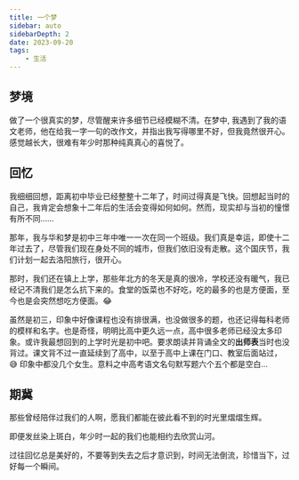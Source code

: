 ```yaml
---
title: 一个梦
sidebar: auto
sidebarDepth: 2
date: 2023-09-20
tags:
    - 生活
---
```


## 梦境

做了一个很真实的梦，尽管醒来许多细节已经模糊不清。在梦中, 我遇到了我的语文老师，他在给我一字一句的改作文，并指出我写得哪里不好，但我竟然很开心。感觉越长大，很难有年少时那种纯真真心的喜悦了。

## 回忆

我细细回想，距离初中毕业已经整整十二年了，时间过得真是飞快。回想起当时的自己，我肯定会想象十二年后的生活会变得如何如何。然而，现实却与当初的憧憬有所不同……

那年，我与华和梦是初中三年中唯一一次在同一个班级。我们真是幸运，即使十二年过去了，尽管我们现在身处不同的城市，但我们依旧没有走散。这个国庆节，我们计划一起去洛阳旅行，很开心。

那时，我们还在镇上上学，那些年北方的冬天是真的很冷，学校还没有暖气，我已经记不清我们是怎么抗下来的。食堂的饭菜也不好吃，吃的最多的也是方便面，至今也是会突然想吃方便面。😂

虽然是初三，印象中好像课程也没有排很满，也没做很多的题，也还记得每科老师的模样和名字。也是奇怪，明明比高中更久远一点，高中很多老师已经没太多印象。或许我最想回到的上学时光是初中吧。要求朗读并背诵全文的**出师表**当时也没背过。课文背不过一直延续到了高中，以至于高中上课在门口、教室后面站过，😅 印象中都没几个女生。意料之中高考语文名句默写题六个五个都是空白...

## 期冀

那些曾经陪伴过我们的人啊，愿我们都能在彼此看不到的时光里熠熠生辉。

即便发丝染上斑白，年少时一起的我们也能相约去欣赏山河。

过往回忆总是美好的，不要等到失去之后才意识到，时间无法倒流，珍惜当下，过好每一个瞬间。

